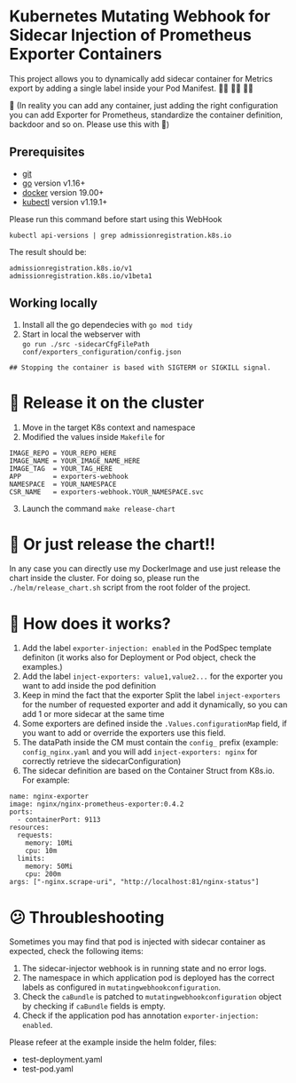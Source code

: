 # Kubernetes Mutating Webhook for Sidecar Injection of Prometheus Exporter Containers

This project allows you to dynamically add sidecar container for Metrics export by adding a single label inside your Pod Manifest.
:mage_man: :mage_man: :mage_man:
<br/>


:shushing_face:
(In reality you can add any container, just adding the right configuration you can add Exporter for Prometheus, standardize the container definition, backdoor and so on. Please use this with :brain:)
## Prerequisites

- [git](https://git-scm.com/downloads)
- [go](https://golang.org/dl/) version v1.16+
- [docker](https://docs.docker.com/install/) version 19.00+
- [kubectl](https://kubernetes.io/docs/tasks/tools/install-kubectl/) version v1.19.1+

Please run this command before start using this WebHook
```
kubectl api-versions | grep admissionregistration.k8s.io
```
The result should be:
```
admissionregistration.k8s.io/v1
admissionregistration.k8s.io/v1beta1
```

## Working locally

1. Install all the go dependecies with `go mod tidy`
2. Start in local the webserver with <br/> 
   `go run ./src -sidecarCfgFilePath conf/exporters_configuration/config.json
   `
```
## Stopping the container is based with SIGTERM or SIGKILL signal.
```
# :space_invader: Release it on the cluster 

1. Move in the target K8s context and namespace
2. Modified the values inside `Makefile` for 
```
IMAGE_REPO = YOUR_REPO_HERE
IMAGE_NAME = YOUR_IMAGE_NAME_HERE
IMAGE_TAG  = YOUR_TAG_HERE
APP		   = exporters-webhook
NAMESPACE  = YOUR_NAMESPACE
CSR_NAME   = exporters-webhook.YOUR_NAMESPACE.svc
```
3. Launch the command `make release-chart`

# :rocket: Or just release the chart!!

In any case you can directly use my DockerImage and use just release the chart inside the cluster.
For doing so, please run the `./helm/release_chart.sh` script from the root folder of the project.

# :thinking: How does it works?

1. Add the label `exporter-injection: enabled` in the PodSpec template definiton (it works also for Deployment or Pod object, check the examples.)
2. Add the label `inject-exporters: value1,value2...` for the exporter you want to add inside the pod definition
3. Keep in mind the fact that the exporter Split the label `inject-exporters` for the number of requested exporter and add it dynamically, so you can add 1 or more sidecar at the same time
4. Some exporters are defined inside the `.Values.configurationMap` field, if you want to add or override the exporters use this field.
5. The dataPath inside the CM must contain the `config_` prefix (example: `config_nginx.yaml` and you will add `inject-exporters: nginx` for correctly retrieve the sidecarConfiguration)
6. The sidecar definition are based on the Container Struct from K8s.io. For example:
```
name: nginx-exporter
image: nginx/nginx-prometheus-exporter:0.4.2
ports:
  - containerPort: 9113
resources:
  requests:
    memory: 10Mi
    cpu: 10m
  limits:
    memory: 50Mi
    cpu: 200m
args: ["-nginx.scrape-uri", "http://localhost:81/nginx-status"]
```

# :confused: Throubleshooting 

Sometimes you may find that pod is injected with sidecar container as expected, check the following items:

1. The sidecar-injector webhook is in running state and no error logs.
2. The namespace in which application pod is deployed has the correct labels as configured in `mutatingwebhookconfiguration`.
3. Check the `caBundle` is patched to `mutatingwebhookconfiguration` object by checking if `caBundle` fields is empty.
4. Check if the application pod has annotation `exporter-injection: enabled`.

Please refeer at the example inside the helm folder, files:
- test-deployment.yaml
- test-pod.yaml
